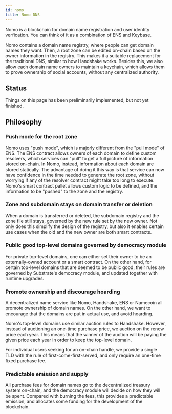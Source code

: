 ```yaml
---
id: nomo
title: Nomo DNS
---
```


Nomo is a blockchain for domain name registration and user identity
verfication. You can think of it as a combination of ENS and Keybase.

Nomo contains a domain name registry, where people can get domain names
they want. Then, a root zone can be edited on-chain based on the owner
information in the registry. This makes it a suitable replacement for the
traditional DNS, similar to how Handshake works. Besides this, we also allow
each domain name owners to maintain a keychain, which allows them to prove
ownership of social accounts, without any centralized authority.

## Status

Things on this page has been preliminarily implemented, but not yet finished.

## Philosophy

### Push mode for the root zone

Nomo uses "push mode", which is majorly different from the "pull mode" of
ENS. The ENS contract allows owners of each domain to define custom resolvers,
which services can "pull" to get a full picture of information stored
on-chain. In Nomo, instead, information about each domain are stored
statically. The advantage of doing it this way is that service can now have
confidence in the time needed to generate the root zone, without worrying if any
of the resolver contract might take too long to execute. Nomo's smart contract
pallet allows custom logic to be defined, and the information to be "pushed" to
the zone and the registry.

### Zone and subdomain stays on domain transfer or deletion

When a domain is transferred or deleted, the subdomain registry and the zone
file still stays, governed by the new rule set by the new owner. Not only does
this simplify the design of the registry, but also it enables certain use cases
when the old and the new owner are both smart contracts.

### Public good top-level domains governed by democracy module

For private top-level domains, one can either set their owner to be an
externally-owned account or a smart contract. On the other hand, for certain
top-level domains that are deemed to be public good, their rules are governed by
Substrate's democracy module, and updated together with runtime upgrades.

### Promote ownership and discourage hoarding

A decentralized name service like Nomo, Handshake, ENS or Namecoin all promote
ownership of domain names. On the other hand, we want to encourage that the
domains are put in actual use, and avoid hoarding.

Nomo's top-level domains use similar auction rules to Handshake. However,
instead of auctioning an one-time purchase price, we auction on the renew price
each year. This means that the winner of the auction will be paying the given
price each year in order to keep the top-level domain.

For individual users seeking for an on-chain handle, we provide a single TLD
with the rule of first-come-first-served, and only require an one-time fixed
purchase fee.

### Predictable emission and supply

All purchase fees for domain names go to the decentralized treasury system
on-chain, and the democracy module will decide on how they will be
spent. Compared with burning the fees, this provides a predictable emission, and
allocates some funding for the development of the blockchain.